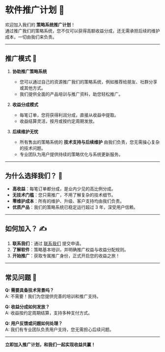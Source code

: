 # 软件推广计划 🤝

欢迎加入我们的 **策略系统推广计划**！  
通过推广我们的策略系统，您不仅可以获得高额收益分成，还无需承担后续的维护成本，一切由我们来负责。

---

## **推广模式 🚀**

1. **协助推广策略系统**
    - 您可以通过自己的资源推广我们的策略系统，例如推荐给朋友、社群分享或其他方式。
    - 我们提供全面的产品培训与推广资料，助您轻松推广。

2. **收益分成模式**
    - 每笔订单，您将获得利润分成，直接从收益中提取。
    - 收益结算灵活，按月或按约定周期发放。

3. **后续维护无忧**
    - 所有售出的策略系统的 **技术支持与后续维护** 由我们负责，您无需操心复杂的技术问题。
    - 专业团队为用户提供持续的策略优化与系统更新服务。

---

## **为什么选择我们？ 🌟**

- **高收益**：每笔订单都分成，是业内少见的高比例分成。
- **无技术门槛**：您只需推广，不用了解复杂的技术细节。
- **零维护成本**：所有的维护、升级、客户支持均由我们负责。
- **优质产品**：我们的策略系统已稳定运行超过 3 年，深受用户信赖。

---

## **如何加入？ ✍️**

1. **联系我们**：通过 [联系我们](联系方式.md) 提交申请。
2. **了解软件**：策略基本培训，并明确推广权益与收益分配规则。
3. **开始推广**：获取专属推广身份，正式开启您的收益之旅！

---

## **常见问题 🤔**

**Q: 需要具备技术背景吗？**  
A: 不需要！我们为您提供完善的培训和推广支持。

**Q: 收益分成如何发放？**  
A: 收益按约定周期结算，支持多种支付方式。

**Q: 用户反馈或问题如何处理？**  
A: 我们有专业团队负责用户支持，您无需担心后续问题。

---

**立即加入推广计划，和我们一起实现收益共赢！**  